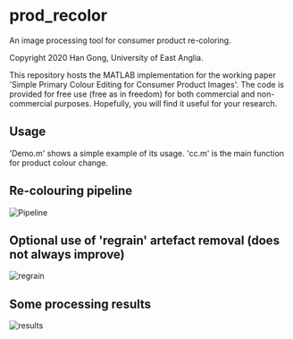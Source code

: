 # prod_recolor
An image processing tool for consumer product re-coloring.

Copyright 2020 Han Gong, University of East Anglia.

This repository hosts the MATLAB implementation for the working paper 'Simple Primary Colour Editing for Consumer Product Images'.
The code is provided for free use (free as in freedom) for both commercial and non-commercial purposes. Hopefully, you will find it useful for your research.

## Usage
'Demo.m' shows a simple example of its usage. 'cc.m' is the main function for product colour change.

## Re-colouring pipeline
![Pipeline](https://www.hangong.ml/projects/recoloring/pipeline.jpg)

## Optional use of 'regrain' artefact removal (does not always improve)
![regrain](https://www.hangong.ml/projects/recoloring/regrain.jpg)

## Some processing results
![results](https://www.hangong.ml/projects/recoloring/res.jpg)
